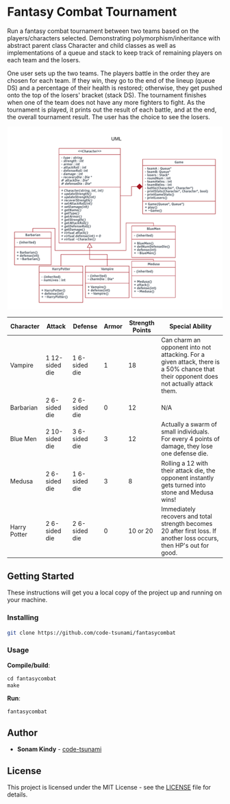 # Fantasy Combat Tournament

Run a fantasy combat tournament between two teams based on the players/characters selected. Demonstrating polymorphism/inheritance with abstract parent class Character and child classes as well as implementations of a queue and stack to keep track of remaining players on each team and the losers. 

One user sets up the two teams. The players battle in the order they are chosen for each team. If they win, they go to the end of the lineup (queue DS) and a percentage of their health is restored; otherwise, they get pushed onto the top of the losers' bracket (stack DS). The tournament finishes when one of the team does not have any more fighters to fight. As the tournament is played, it prints out the result of each battle, and at the end, the overall tournament result. The user has the choice to see the losers. 

![](UML.png?)

| Character		| Attack		| Defense		| Armor			| Strength Points 	| Special Ability 	|
| ------------- | ------------- | ------------- | ------------- | ----------------- | ----------------- |
| Vampire		| 1 12-sided die| 1 6-sided die | 1				| 18				| Can charm an opponent into not attacking. For a given attack, there is a 50% chance that their opponent does not actually attack them. |
| Barbarian		| 2 6-sided die	| 2 6-sided die | 0				| 12				| N/A  				|
| Blue Men		| 2 10-sided die| 3 6-sided die | 3				| 12				| Actually a swarm of small individuals. For every 4 points of damage, they lose one defense die. |
| Medusa		| 2 6-sided die | 1 6-sided die | 3				| 8					| Rolling a 12 with their attack die, the opponent instantly gets turned into stone and Medusa wins!  |
| Harry Potter	| 2 6-sided die | 2 6-sided die | 0				| 10 or 20			| Immediately recovers and total strength becomes 20 after first loss. If another loss occurs, then HP's out for good.  |

## Getting Started

These instructions will get you a local copy of the project up and running on your machine.

### Installing
```sh
git clone https://github.com/code-tsunami/fantasycombat
```

### Usage

**Compile/build**:
```
cd fantasycombat
make
```

**Run**:
```sh
fantasycombat
```

## Author

* **Sonam Kindy** - [code-tsunami](https://github.com/code-tsunami)

## License

This project is licensed under the MIT License - see the [LICENSE](LICENSE) file for details.
